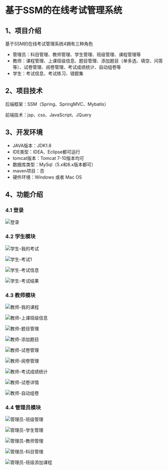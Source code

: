 # 基于SSM的在线考试管理系统


## 1、项目介绍

基于SSM的在线考试管理系统4拥有三种角色

- 管理员：科目管理、教师管理、学生管理、班级管理、课程管理等
- 教师：课程管理、上课班级信息、题目管理、添加题目（单多选、填空、问答等）、试卷管理、阅卷管理、考试成绩统计、自动组卷等
- 学生：考试信息、考试练习、错题集


## 2、项目技术

后端框架：SSM（Spring、SpringMVC、Mybatis）

前端技术：jsp、css、JavaScript、JQuery

## 3、开发环境

- JAVA版本：JDK1.8
- IDE类型：IDEA、Eclipse都可运行
- tomcat版本：Tomcat 7-10版本均可
- 数据库类型：MySql（5.x和8.x版本都可） 
- maven项目：否
- 硬件环境：Windows 或者 Mac OS


## 4、功能介绍

### 4.1 登录

![登录](https://project-images-1256969109.cos.ap-chongqing.myqcloud.com/Typora-Images/202208131640087.jpg)

### 4.2 学生模块

![学生-我的考试](https://project-images-1256969109.cos.ap-chongqing.myqcloud.com/Typora-Images/202208131641016.jpg)

![学生-考试1](https://project-images-1256969109.cos.ap-chongqing.myqcloud.com/Typora-Images/202208131641095.jpg)

![学生-考试信息](https://project-images-1256969109.cos.ap-chongqing.myqcloud.com/Typora-Images/202208131641585.jpg)

![学生-考试结果](https://project-images-1256969109.cos.ap-chongqing.myqcloud.com/Typora-Images/202208131641697.jpg)

### 4.3 教师模块

![教师-我的课程](https://project-images-1256969109.cos.ap-chongqing.myqcloud.com/Typora-Images/202208131641404.jpg)

![教师-上课班级信息](https://project-images-1256969109.cos.ap-chongqing.myqcloud.com/Typora-Images/202208131641086.jpg)

![教师-题目管理](https://project-images-1256969109.cos.ap-chongqing.myqcloud.com/Typora-Images/202208131641747.jpg)

![教师-添加题目](https://project-images-1256969109.cos.ap-chongqing.myqcloud.com/Typora-Images/202208131641894.jpg)

![教师-试卷管理](https://project-images-1256969109.cos.ap-chongqing.myqcloud.com/Typora-Images/202208131641831.jpg)

![教师-阅卷管理](https://project-images-1256969109.cos.ap-chongqing.myqcloud.com/Typora-Images/202208131641419.jpg)

![教师-考试成绩统计](https://project-images-1256969109.cos.ap-chongqing.myqcloud.com/Typora-Images/202208131641084.jpg)

![教师-试卷详情](https://project-images-1256969109.cos.ap-chongqing.myqcloud.com/Typora-Images/202208131641983.jpg)

![教师-自动组卷](https://project-images-1256969109.cos.ap-chongqing.myqcloud.com/Typora-Images/202208131641939.jpg)

### 4.4 管理员模块

![管理员-班级管理](https://project-images-1256969109.cos.ap-chongqing.myqcloud.com/Typora-Images/202208131642180.jpg)

![管理员-学生管理](https://project-images-1256969109.cos.ap-chongqing.myqcloud.com/Typora-Images/202208131642262.jpg)

![管理员-教师管理](https://project-images-1256969109.cos.ap-chongqing.myqcloud.com/Typora-Images/202208131642026.jpg)

![管理员-科目管理](https://project-images-1256969109.cos.ap-chongqing.myqcloud.com/Typora-Images/202208131642448.jpg)

![管理员-班级添加课程](https://project-images-1256969109.cos.ap-chongqing.myqcloud.com/Typora-Images/202208131642536.jpg)


